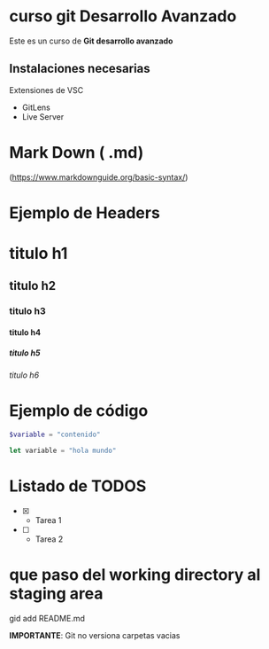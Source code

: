 # curso git Desarrollo Avanzado

Este es un curso de **Git desarrollo avanzado**

## Instalaciones necesarias


Extensiones de VSC

* GitLens
* Live Server

# Mark Down ( .md)
(https://www.markdownguide.org/basic-syntax/)

# Ejemplo de Headers

# titulo h1
## titulo h2
### titulo h3
#### titulo h4
##### titulo h5
###### titulo h6 

# Ejemplo de código

```php
$variable = "contenido"
```
```js
let variable = "hola mundo"
```

# Listado de TODOS

-[x] - Tarea 1
-[ ] - Tarea 2


# que paso del working directory al staging area

gid add README.md

**IMPORTANTE**: Git no versiona carpetas vacias